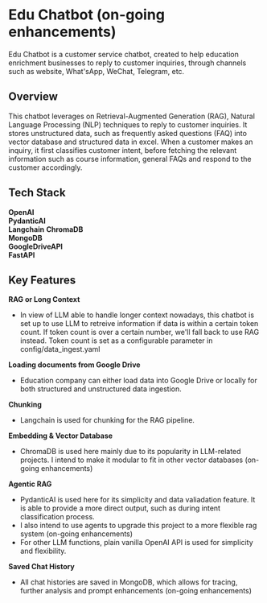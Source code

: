 # Edu Chatbot (on-going enhancements)

<div align="center">

</div>

Edu Chatbot is a customer service chatbot, created to help education enrichment businesses to reply to customer inquiries, through channels such as website, What'sApp, WeChat, Telegram, etc. 

## Overview
This chatbot leverages on Retrieval-Augmented Generation (RAG), Natural Language Processing (NLP) techniques to reply to customer inquiries. It stores unstructured data, such as frequently asked questions (FAQ) into vector database and structured data in excel. When a customer makes an inquiry, it first classifies customer intent, before fetching the relevant information such as course information, general FAQs and respond to the customer accordingly.

## Tech Stack
**OpenAI**  
**PydanticAI**  
**Langchain**
**ChromaDB**  
**MongoDB**  
**GoogleDriveAPI**  
**FastAPI**  

## Key Features
**RAG or Long Context**
- In view of LLM able to handle longer context nowadays, this chatbot is set up to use LLM to retreive information if data is within a certain token count. If token count is over a certain number, we'll fall back to use RAG instead. Token count is set as a configurable parameter in config/data_ingest.yaml

**Loading documents from Google Drive**
- Education company can either load data into Google Drive or locally for both structured and unstructured data ingestion.

**Chunking**
- Langchain is used for chunking for the RAG pipeline.

**Embedding & Vector Database**
- ChromaDB is used here mainly due to its popularity in LLM-related projects. I intend to make it modular to fit in other vector databases (on-going enhancements) 

**Agentic RAG**
- PydanticAI is used here for its simplicity and data valiadation feature. It is able to provide a more direct output, such as during intent classification process. 
- I also intend to use agents to upgrade this project to a more flexible rag system (on-going enhancements)
- For other LLM functions, plain vanilla OpenAI API is used for simplicity and flexibility. 

**Saved Chat History**
- All chat histories are saved in MongoDB, which allows for tracing, further analysis and prompt enhancements (on-going enhancements)